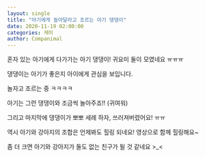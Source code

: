```yaml
---
layout: single
title: "아기에게 놀아달라고 조르는 아기 댕댕이"
date: 2020-11-19 02:00:00
categories: 재미
author: Companimal
---
```


혼자 있는 아기에게 다가가는 아기 댕댕이! 귀요미 둘이 모였네요 ㅠㅠㅠ

댕댕이는 아기가 좋은지 아이에게 관심을 보입니다.

놀자고 조르는 중 ㅋㅋㅋㅋ

아기는 그런 댕댕이와 조금씩 놀아주죠!! (귀여워)

그리고 마지막에 댕댕이가 뽀뽀 세례 하자, 쓰러져버렸어요! ㅠㅠ

역시 아기와 강아지의 조합은 언제봐도 힐링 되네요! 영상으로 함께 힐링해요~

좀 더 크면 아기와 강아지가 둘도 없는 친구가 될 것 같네요 &gt;\_&lt;
